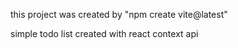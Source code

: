 this project was created by "npm create vite@latest"

simple todo list created with react context api
